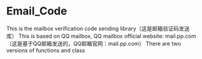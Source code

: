 # Email_Code
This is the mailbox verification code sending library（这是邮箱验证码发送库） This is based on QQ mailbox, QQ mailbox official website: mail.pp.com（这是基于QQ邮箱发送的，QQ邮箱官网：mail.pp.com） There are two versions of functions and class
